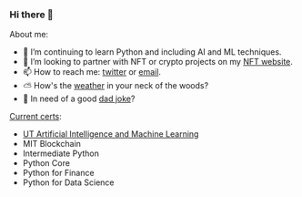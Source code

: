 ### Hi there 👋


<!--
**aamabile001/aamabile001** is a ✨ _special_ ✨ repository because its `README.md` (this file) appears on your GitHub profile.
-->

About me:

- 🌱 I’m continuing to learn Python and including AI and ML techniques. 
- 👯 I’m looking to partner with NFT or crypto projects on my [NFT website](http://zombieape.com).
- 📫 How to reach me: [twitter](http://twitter.com/hollaattonytone) or [email](mailto:aamabile001@gmail.com).
- ⛅ How's the [weather](https://github.com/aamabile001/weatherapp/blob/main/AAWeatherApp.exe) in your neck of the woods?
- 🍔 In need of a good [dad joke](https://github.com/aamabile001/DadJokeApp/blob/main/DadJokeApp.exe)?


[Current certs](http://amabilemedia.com/my-certifications/):
- [UT Artificial Intelligence and Machine Learning](https://olympus1.mygreatlearning.com/gradesheet/TLCVTUIR)
- MIT Blockchain
- Intermediate Python
- Python Core
- Python for Finance
- Python for Data Science

